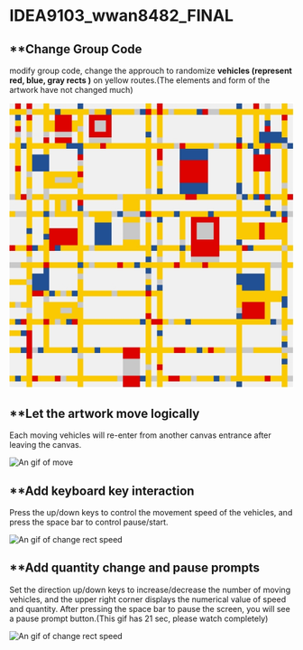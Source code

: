 # IDEA9103_wwan8482_FINAL

## **Change Group Code
modify group code, change the approuch to randomize **vehicles (represent red, blue, gray rects )** on yellow routes.(The elements and form of the artwork have not changed much)

![An image of change](assets/change.png)

## **Let the artwork move logically
Each moving vehicles will re-enter from another canvas entrance after leaving the canvas.

![An gif of move](assets/move.gif)

## **Add keyboard key interaction
Press the up/down keys to control the movement speed of the vehicles, and press the space bar to control pause/start.

![An gif of change rect speed](assets/Rectspeed.gif)


## **Add quantity change and pause prompts
Set the direction up/down keys to increase/decrease the number of moving vehicles, and the upper right corner displays the numerical value of speed and quantity. After pressing the space bar to pause the screen, you will see a pause prompt button.(This gif has 21 sec, please watch completely)

![An gif of change rect speed](assets/Final.gif)